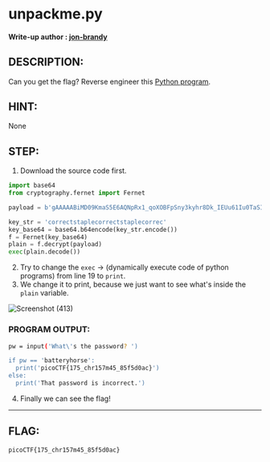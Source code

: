 # unpackme.py
#### Write-up author : [jon-brandy](https://github.com/jon-brandy)
## DESCRIPTION:
Can you get the flag? 
Reverse engineer this [Python program](https://github.com/jon-brandy/CTF-WRITE-UP/blob/6c5d21d7562d854cdbabc5317b76658d8f52e1f2/Asset/unpackme.py/unpackme.flag.py).
## HINT:
None
## STEP:
1. Download the source code first.
```py
import base64
from cryptography.fernet import Fernet

payload = b'gAAAAABiMD09KmaS5E6AQNpRx1_qoXOBFpSny3kyhr8Dk_IEUu61Iu0TaSIf8RCyf1LJhKUFVKmOt2hfZzynRbZ_fSYYN_OLHTTIRZOJ6tedEaK6UlMSkYJhRjAU4PfeETD-8gDOA6DQ8eZrr47HJC-kbyi3Q5o3Ba28mutKCAkwrqt3gYOY9wp3dWYSWzP4Tc3NOYWfu-SJbW997AM8GA-APpGfFrf9f7h0VYcdKOKu4Vq9zjJwmTG2VXWFET-pkF5IxV3ZKhz36L5IvZy1dVZXqaMR96lovw=='

key_str = 'correctstaplecorrectstaplecorrec'
key_base64 = base64.b64encode(key_str.encode())
f = Fernet(key_base64)
plain = f.decrypt(payload)
exec(plain.decode())
```
2. Try to change the `exec` -> (dynamically execute code of python programs) from line 19 to `print`.
3. We change it to print, because we just want to see what's inside the `plain` variable.

![Screenshot (413)](https://user-images.githubusercontent.com/70703371/172574349-770ce13e-b471-4b84-bd04-a4f42cd5a217.png)

### PROGRAM OUTPUT:
```bash
pw = input('What\'s the password? ')      

if pw == 'batteryhorse':
  print('picoCTF{175_chr157m45_85f5d0ac}')
else:
  print('That password is incorrect.')    

```

4. Finally we can see the flag!

---

## FLAG:
```
picoCTF{175_chr157m45_85f5d0ac}
```
